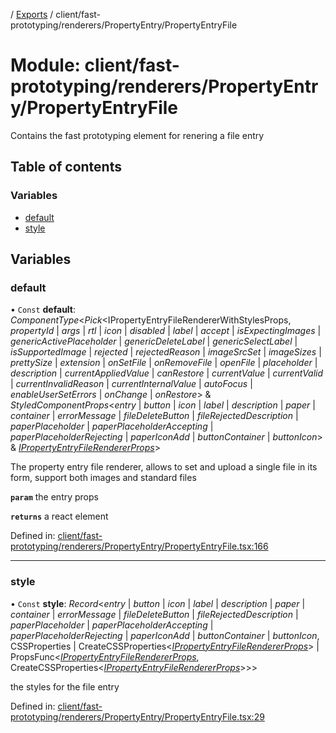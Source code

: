 [](../README.md) / [Exports](../modules.md) / client/fast-prototyping/renderers/PropertyEntry/PropertyEntryFile

# Module: client/fast-prototyping/renderers/PropertyEntry/PropertyEntryFile

Contains the fast prototyping element for renering a file entry

## Table of contents

### Variables

- [default](client_fast_prototyping_renderers_propertyentry_propertyentryfile.md#default)
- [style](client_fast_prototyping_renderers_propertyentry_propertyentryfile.md#style)

## Variables

### default

• `Const` **default**: *ComponentType*<*Pick*<IPropertyEntryFileRendererWithStylesProps, *propertyId* \| *args* \| *rtl* \| *icon* \| *disabled* \| *label* \| *accept* \| *isExpectingImages* \| *genericActivePlaceholder* \| *genericDeleteLabel* \| *genericSelectLabel* \| *isSupportedImage* \| *rejected* \| *rejectedReason* \| *imageSrcSet* \| *imageSizes* \| *prettySize* \| *extension* \| *onSetFile* \| *onRemoveFile* \| *openFile* \| *placeholder* \| *description* \| *currentAppliedValue* \| *canRestore* \| *currentValue* \| *currentValid* \| *currentInvalidReason* \| *currentInternalValue* \| *autoFocus* \| *enableUserSetErrors* \| *onChange* \| *onRestore*\> & *StyledComponentProps*<*entry* \| *button* \| *icon* \| *label* \| *description* \| *paper* \| *container* \| *errorMessage* \| *fileDeleteButton* \| *fileRejectedDescription* \| *paperPlaceholder* \| *paperPlaceholderAccepting* \| *paperPlaceholderRejecting* \| *paperIconAdd* \| *buttonContainer* \| *buttonIcon*\> & [*IPropertyEntryFileRendererProps*](../interfaces/client_internal_components_propertyentry_propertyentryfile.ipropertyentryfilerendererprops.md)\>

The property entry file renderer, allows to set and upload a single file in its
form, support both images and standard files

**`param`** the entry props

**`returns`** a react element

Defined in: [client/fast-prototyping/renderers/PropertyEntry/PropertyEntryFile.tsx:166](https://github.com/onzag/itemize/blob/0569bdf2/client/fast-prototyping/renderers/PropertyEntry/PropertyEntryFile.tsx#L166)

___

### style

• `Const` **style**: *Record*<*entry* \| *button* \| *icon* \| *label* \| *description* \| *paper* \| *container* \| *errorMessage* \| *fileDeleteButton* \| *fileRejectedDescription* \| *paperPlaceholder* \| *paperPlaceholderAccepting* \| *paperPlaceholderRejecting* \| *paperIconAdd* \| *buttonContainer* \| *buttonIcon*, CSSProperties \| CreateCSSProperties<[*IPropertyEntryFileRendererProps*](../interfaces/client_internal_components_propertyentry_propertyentryfile.ipropertyentryfilerendererprops.md)\> \| PropsFunc<[*IPropertyEntryFileRendererProps*](../interfaces/client_internal_components_propertyentry_propertyentryfile.ipropertyentryfilerendererprops.md), CreateCSSProperties<[*IPropertyEntryFileRendererProps*](../interfaces/client_internal_components_propertyentry_propertyentryfile.ipropertyentryfilerendererprops.md)\>\>\>

the styles for the file entry

Defined in: [client/fast-prototyping/renderers/PropertyEntry/PropertyEntryFile.tsx:29](https://github.com/onzag/itemize/blob/0569bdf2/client/fast-prototyping/renderers/PropertyEntry/PropertyEntryFile.tsx#L29)
